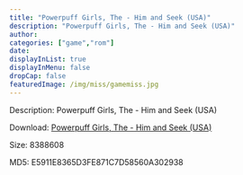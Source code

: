 ```yaml
---
title: "Powerpuff Girls, The - Him and Seek (USA)"
description: "Powerpuff Girls, The - Him and Seek (USA)"
author: 
categories: ["game","rom"]
date: 
displayInList: true
displayInMenu: false
dropCap: false
featuredImage: /img/miss/gamemiss.jpg
---
```


Description: Powerpuff Girls, The - Him and Seek (USA)

Download: <a style="text-decoration:underline;" href="https://mega.nz/#!PDRS3KoC!tjC1QXVvjM1LMihfGDCOxiSxnkP9w31rwMJ6qxhhKDI" target = "_blank" rel = "nofollow" > Powerpuff Girls, The - Him and Seek (USA)</a>

Size: 8388608

MD5: E5911E8365D3FE871C7D58560A302938

